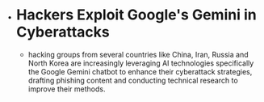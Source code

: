 - # Hackers Exploit Google's Gemini in Cyberattacks
  - hacking groups from several countries like China, Iran, Russia and North Korea are increasingly leveraging AI technologies specifically the Google Gemini chatbot to enhance their cyberattack strategies, drafting phishing content and conducting technical research to improve their methods.
